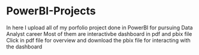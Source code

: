 # PowerBI-Projects
In here I upload all of my porfolio project done in PowerBI for pursuing Data Analyst career
Most of them are interactivbe dashboard in pdf and pbix file
Click in pdf file for overview and download the pbix file for interacting with the dashboard
